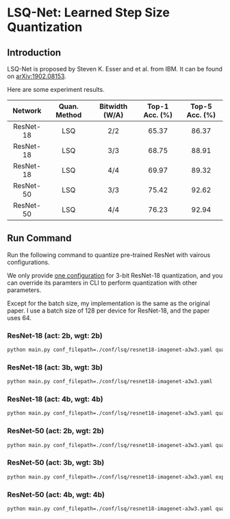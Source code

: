 # LSQ-Net: Learned Step Size Quantization

## Introduction

LSQ-Net is proposed by Steven K. Esser and et al. from IBM. It can be found on [arXiv:1902.08153](https://arxiv.org/abs/1902.08153).

Here are some experiment results.

| Network   | Quan. Method | Bitwidth (W/A)  | Top-1 Acc. (%) | Top-5 Acc. (%) |
|:---------:|:------------:|:---------------:|:--------------:|:--------------:|
| ResNet-18 |          LSQ |             2/2 |          65.37 |          86.37 |
| ResNet-18 |          LSQ |             3/3 |          68.75 |          88.91 |
| ResNet-18 |          LSQ |             4/4 |          69.97 |          89.32 |
| ResNet-50 |          LSQ |             3/3 |          75.42 |          92.62 |
| ResNet-50 |          LSQ |             4/4 |          76.23 |          92.94 |

## Run Command

Run the following command to quantize pre-trained ResNet with vairous configurations.

We only provide [one configuration](https://github.com/zhutmost/neuralzip/blob/master/conf/lsq/resnet18-imagenet-a3w3.yaml) for 3-bit ResNet-18 quantization, and you can override its paramters in CLI to perform quantization with other parameters.

Except for the batch size, my implementation is the same as the original paper. I use a batch size of 128 per device for ResNet-18, and the paper uses 64.

### ResNet-18 (act: 2b, wgt: 2b)

```bash
python main.py conf_filepath=./conf/lsq/resnet18-imagenet-a3w3.yaml quan.act.params.bit=2 quan.weight.params.bit=2 experiment_name='resnet18-imagenet-a2w2-lsq'
```
### ResNet-18 (act: 3b, wgt: 3b)

```bash
python main.py conf_filepath=./conf/lsq/resnet18-imagenet-a3w3.yaml
```
### ResNet-18 (act: 4b, wgt: 4b)

```bash
python main.py conf_filepath=./conf/lsq/resnet18-imagenet-a3w3.yaml quan.act.params.bit=4 quan.weight.params.bit=4 experiment_name='resnet18-imagenet-a4w4-lsq'
```
### ResNet-50 (act: 2b, wgt: 2b)

```bash
python main.py conf_filepath=./conf/lsq/resnet18-imagenet-a3w3.yaml quan.act.params.bit=2 quan.weight.params.bit=2 experiment_name='resnet50-imagenet-a2w2-lsq' model.class_name=resnet50 dataset.batch_size=64
```
### ResNet-50 (act: 3b, wgt: 3b)

```bash
python main.py conf_filepath=./conf/lsq/resnet18-imagenet-a3w3.yaml experiment_name='resnet50-imagenet-a3w3-lsq' model.class_name=resnet50 dataset.batch_size=64
```
### ResNet-50 (act: 4b, wgt: 4b)

```bash
python main.py conf_filepath=./conf/lsq/resnet18-imagenet-a3w3.yaml quan.act.params.bit=4 quan.weight.params.bit=4 experiment_name='resnet50-imagenet-a4w4-lsq' model.class_name=resnet50 dataset.batch_size=64
```
